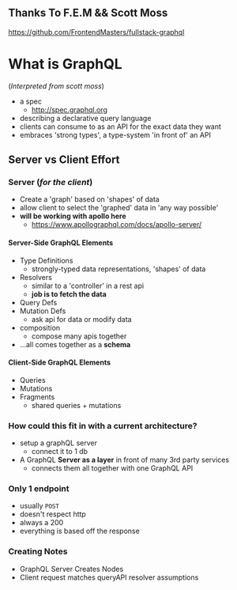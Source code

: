 ## Thanks To F.E.M && Scott Moss

https://github.com/FrontendMasters/fullstack-graphql

# What is GraphQL

(_Interpreted from scott moss_)

- a spec
  - http://spec.graphql.org
- describing a declarative query language
- clients can consume to as an API for the exact data they want
- embraces 'strong types', a type-system 'in front of' an API

## Server vs Client Effort

### Server (_for the client_)

- Create a 'graph' based on 'shapes' of data
- allow client to select the 'graphed' data in 'any way possible'
- **will be working with apollo here**
  - https://www.apollographql.com/docs/apollo-server/

#### Server-Side GraphQL Elements

- Type Definitions
  - strongly-typed data representations, 'shapes' of data
- Resolvers
  - similar to a 'controller' in a rest api
  - **job is to fetch the data**
- Query Defs
- Mutation Defs
  - ask api for data or modify data
- composition
  - compose many apis together
- ...all comes together as a **schema**

#### Client-Side GraphQL Elements

- Queries
- Mutations
- Fragments
  - shared queries + mutations

### How could this fit in with a current architecture?

- setup a graphQL server
  - connect it to 1 db
- A GraphQL **Server as a layer** in front of many 3rd party services
  - connects them all together with one GraphQL API

### Only 1 endpoint

- usually `POST`
- doesn't respect http
- always a 200
- everything is based off the response

### Creating Notes

- GraphQL Server Creates Nodes
- Client request matches queryAPI resolver assumptions
